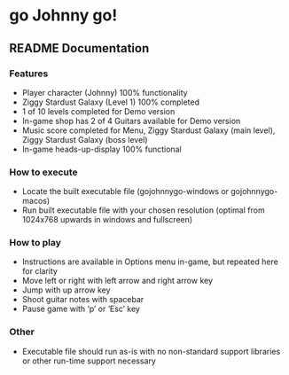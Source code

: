 # go Johnny go!
## README Documentation

### Features 
- Player character (Johnny) 100% functionality
- Ziggy Stardust Galaxy (Level 1) 100% completed
- 1 of 10 levels completed for Demo version
- In-game shop has 2 of 4 Guitars available for Demo version
- Music score completed for Menu, Ziggy Stardust Galaxy (main level), Ziggy Stardust Galaxy (boss level)
- In-game heads-up-display 100% functional

### How to execute
- Locate the built executable file (gojohnnygo-windows or gojohnnygo-macos)
- Run built executable file with your chosen resolution (optimal from 1024x768 upwards in windows and fullscreen)

### How to play
- Instructions are available in Options menu in-game, but repeated here for clarity
- Move left or right with left arrow and right arrow key
- Jump with up arrow key
- Shoot guitar notes with spacebar
- Pause game with ‘p’ or ‘Esc’ key

### Other
- Executable file should run as-is with no non-standard support libraries or other run-time support necessary